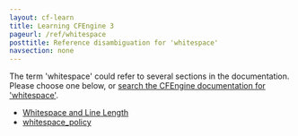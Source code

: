 ```yaml
---
layout: cf-learn
title: Learning CFEngine 3
pageurl: /ref/whitespace
posttitle: Reference disambiguation for 'whitespace'
navsection: none
---
```


The term 'whitespace' could refer to several sections in the documentation. Please choose one below, or
[search the CFEngine documentation for 'whitespace'](http://docs.cfengine.com/latest/search.html?q=whitespace).

- [Whitespace and Line Length](http://docs.cfengine.com/latest/guide-writing-and-serving-policy-policy-style.html#whitespace-and-line-length)
- [whitespace_policy](http://docs.cfengine.com/latest/reference-promise-types-edit_line-insert_lines.html#whitespace_policy)

